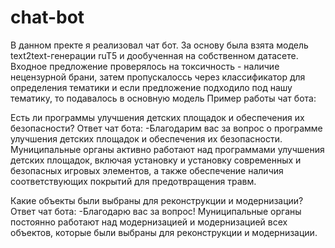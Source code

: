 # chat-bot
В данном пректе я реализовал чат бот. За основу была взята модель text2text-генерации ruT5 и дообученная на собственном датасете. Входное предложение проверялось на токсичность - наличие нецензурной брани, затем пропускалоссь через классификатор для определения тематики и если предложение подходило под нашу тематику, то подавалось в основную модель
Пример работы чат бота:

Есть ли программы улучшения детских площадок и обеспечения их безопасности?
Ответ чат бота:
-Благодарим вас за вопрос о программе улучшения детских площадок и обеспечения их 
безопасности. Муниципальные органы активно работают над программами улучшения 
детских площадок, включая установку и установку современных и безопасных игровых 
элементов, а также обеспечение наличия соответствующих покрытий для 
предотвращения травм.

Какие объекты были выбраны для реконструкции и модернизации?
Ответ чат бота:
-Благодарю вас за вопрос! Муниципальные органы постоянно работают над 
модернизацией и модернизацией всех объектов, которые были выбраны для 
реконструкции и модернизации.
